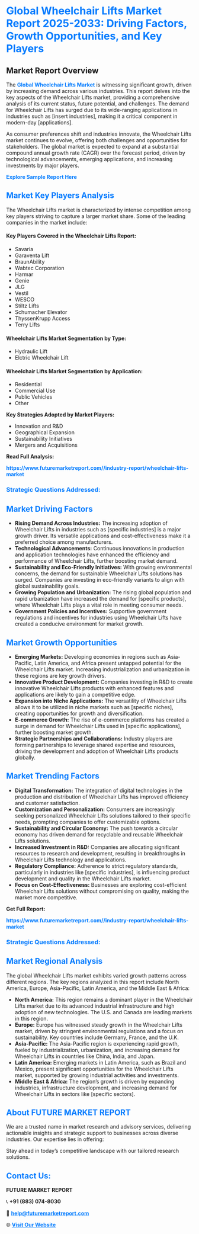 <h1 style="color: #007BFF;">Global Wheelchair Lifts Market Report 2025-2033: Driving Factors, Growth Opportunities, and Key Players</h1>

<section id="overview">
<h2>Market Report Overview</h2>
<p>The <a href="https://www.futuremarketreport.com//industry-report/wheelchair-lifts-market" style="color: #007BFF; text-decoration: none;"><strong>Global Wheelchair Lifts Market</strong></a> is witnessing significant growth, driven by increasing demand across various industries. This report delves into the key aspects of the Wheelchair Lifts market, providing a comprehensive analysis of its current status, future potential, and challenges. The demand for Wheelchair Lifts has surged due to its wide-ranging applications in industries such as [insert industries], making it a critical component in modern-day [applications].</p>
<p>As consumer preferences shift and industries innovate, the Wheelchair Lifts market continues to evolve, offering both challenges and opportunities for stakeholders. The global market is expected to expand at a substantial compound annual growth rate (CAGR) over the forecast period, driven by technological advancements, emerging applications, and increasing investments by major players.</p>
</section>

<section id="overview">
<p><a href="https://www.futuremarketreport.com//request-sample/reportId=88891" style="color: #007BFF; text-decoration: none;"><strong>Explore Sample Report Here</strong></a></p>
</section>

<section id="key-players">
<h2 style="color: #007BFF;">Market Key Players Analysis</h2>
<p>The Wheelchair Lifts market is characterized by intense competition among key players striving to capture a larger market share. Some of the leading companies in the market include:</p>
<h4>Key Players Covered in the Wheelchair Lifts Report:</h4>
<ul><li>Savaria</li><li>Garaventa Lift</li><li>BraunAbility</li><li>Wabtec Corporation</li><li>Harmar</li><li>Genie</li><li>JLG</li><li>Vestil</li><li>WESCO</li><li>Stiltz Lifts</li><li>Schumacher Elevator</li><li>ThyssenKrupp Access</li><li>Terry Lifts</li></ul>
<h4>Wheelchair Lifts Market Segmentation by Type:</h4>
<ul><li>Hydraulic Lift</li><li>Elctric Wheelchair Lift</li></ul>

<h4>Wheelchair Lifts Market Segmentation by Application:</h4>
<ul><li>Residential</li><li>Commercial Use</li><li>Public Vehicles</li><li>Other</li></ul>
<p><strong>Key Strategies Adopted by Market Players:</strong></p>
<ul>
<li>Innovation and R&D</li>
<li>Geographical Expansion</li>
<li>Sustainability Initiatives</li>
<li>Mergers and Acquisitions</li>
</ul>
</section>

<section>
<p><strong>Read Full Analysis: </strong></p><a href="https://www.futuremarketreport.com//industry-report/wheelchair-lifts-market" style="color: #007BFF; text-decoration: none;"><strong>https://www.futuremarketreport.com//industry-report/wheelchair-lifts-market</strong></a>
<h3 style="color: #007BFF;">Strategic Questions Addressed:</h3>
</section>

<section id="driving-factors">
<h2 style="color: #007BFF;">Market Driving Factors</h2>
<ul>
<li><strong>Rising Demand Across Industries:</strong> The increasing adoption of Wheelchair Lifts in industries such as [specific industries] is a major growth driver. Its versatile applications and cost-effectiveness make it a preferred choice among manufacturers.</li>
<li><strong>Technological Advancements:</strong> Continuous innovations in production and application technologies have enhanced the efficiency and performance of Wheelchair Lifts, further boosting market demand.</li>
<li><strong>Sustainability and Eco-Friendly Initiatives:</strong> With growing environmental concerns, the demand for sustainable Wheelchair Lifts solutions has surged. Companies are investing in eco-friendly variants to align with global sustainability goals.</li>
<li><strong>Growing Population and Urbanization:</strong> The rising global population and rapid urbanization have increased the demand for [specific products], where Wheelchair Lifts plays a vital role in meeting consumer needs.</li>
<li><strong>Government Policies and Incentives:</strong> Supportive government regulations and incentives for industries using Wheelchair Lifts have created a conducive environment for market growth.</li>
</ul>
</section>

<section id="growth-opportunities">
<h2 style="color: #007BFF;">Market Growth Opportunities</h2>
<ul>
<li><strong>Emerging Markets:</strong> Developing economies in regions such as Asia-Pacific, Latin America, and Africa present untapped potential for the Wheelchair Lifts market. Increasing industrialization and urbanization in these regions are key growth drivers.</li>
<li><strong>Innovative Product Development:</strong> Companies investing in R&D to create innovative Wheelchair Lifts products with enhanced features and applications are likely to gain a competitive edge.</li>
<li><strong>Expansion into Niche Applications:</strong> The versatility of Wheelchair Lifts allows it to be utilized in niche markets such as [specific niches], creating opportunities for growth and diversification.</li>
<li><strong>E-commerce Growth:</strong> The rise of e-commerce platforms has created a surge in demand for Wheelchair Lifts used in [specific applications], further boosting market growth.</li>
<li><strong>Strategic Partnerships and Collaborations:</strong> Industry players are forming partnerships to leverage shared expertise and resources, driving the development and adoption of Wheelchair Lifts products globally.</li>
</ul>
</section>

<section id="trending-factors">
<h2 style="color: #007BFF;">Market Trending Factors</h2>
<ul>
<li><strong>Digital Transformation:</strong> The integration of digital technologies in the production and distribution of Wheelchair Lifts has improved efficiency and customer satisfaction.</li>
<li><strong>Customization and Personalization:</strong> Consumers are increasingly seeking personalized Wheelchair Lifts solutions tailored to their specific needs, prompting companies to offer customizable options.</li>
<li><strong>Sustainability and Circular Economy:</strong> The push towards a circular economy has driven demand for recyclable and reusable Wheelchair Lifts solutions.</li>
<li><strong>Increased Investment in R&D:</strong> Companies are allocating significant resources to research and development, resulting in breakthroughs in Wheelchair Lifts technology and applications.</li>
<li><strong>Regulatory Compliance:</strong> Adherence to strict regulatory standards, particularly in industries like [specific industries], is influencing product development and quality in the Wheelchair Lifts market.</li>
<li><strong>Focus on Cost-Effectiveness:</strong> Businesses are exploring cost-efficient Wheelchair Lifts solutions without compromising on quality, making the market more competitive.</li>
</ul>
</section>

<section>
<p><strong>Get Full Report: </strong></p><a href="https://www.futuremarketreport.com//industry-report/wheelchair-lifts-market" style="color: #007BFF; text-decoration: none;"><strong>https://www.futuremarketreport.com//industry-report/wheelchair-lifts-market</strong></a>
<h3 style="color: #007BFF;">Strategic Questions Addressed:</h3>
</section>


<section id="regional-analysis">
<h2 style="color: #007BFF;">Market Regional Analysis</h2>
<p>The global Wheelchair Lifts market exhibits varied growth patterns across different regions. The key regions analyzed in this report include North America, Europe, Asia-Pacific, Latin America, and the Middle East & Africa:</p>
<ul>
<li><strong>North America:</strong> This region remains a dominant player in the Wheelchair Lifts market due to its advanced industrial infrastructure and high adoption of new technologies. The U.S. and Canada are leading markets in this region.</li>
<li><strong>Europe:</strong> Europe has witnessed steady growth in the Wheelchair Lifts market, driven by stringent environmental regulations and a focus on sustainability. Key countries include Germany, France, and the U.K.</li>
<li><strong>Asia-Pacific:</strong> The Asia-Pacific region is experiencing rapid growth, fueled by industrialization, urbanization, and increasing demand for Wheelchair Lifts in countries like China, India, and Japan.</li>
<li><strong>Latin America:</strong> Emerging markets in Latin America, such as Brazil and Mexico, present significant opportunities for the Wheelchair Lifts market, supported by growing industrial activities and investments.</li>
<li><strong>Middle East & Africa:</strong> The region’s growth is driven by expanding industries, infrastructure development, and increasing demand for Wheelchair Lifts in sectors like [specific sectors].</li>
</ul>
</section>

<footer>
<h2 style="color: #007BFF;">About FUTURE MARKET REPORT</h2>
<p>We are a trusted name in market research and advisory services, delivering actionable insights and strategic support to businesses across diverse industries. Our expertise lies in offering:</p>

<p>Stay ahead in today’s competitive landscape with our tailored research solutions.</p>

<h2 style="color: #007BFF;">Contact Us:</h2>
<p><strong>FUTURE MARKET REPORT</strong></p>
<p>📞 <strong>+91 (883) 074-8030</strong></p>
<p>📧 <strong><a href="mailto:help@futuremarketreport.com" style="color: #007BFF;">help@futuremarketreport.com</a></strong></p>
<p>🌐 <strong><a href="https://www.futuremarketreport.com/" style="color: #007BFF;">Visit Our Website</a></strong></p>
</footer>